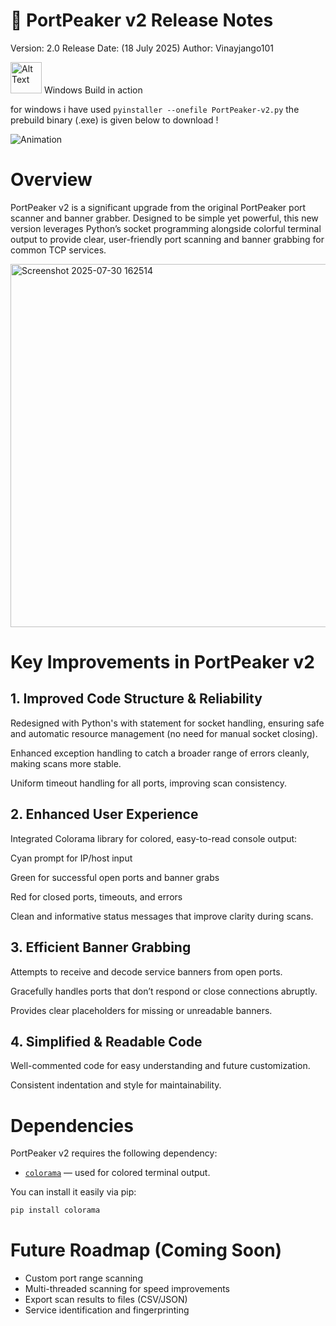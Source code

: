 # 🚀 PortPeaker v2  Release Notes
Version: 2.0
Release Date: (18 July 2025)
Author: Vinayjango101

<img src="https://upload.wikimedia.org/wikipedia/commons/thumb/5/5f/Windows_logo_-_2012.svg/2048px-Windows_logo_-_2012.svg.png" alt="Alt Text" width="50" height="50">
Windows Build in action 

for windows i have used ``pyinstaller --onefile PortPeaker-v2.py``
the prebuild binary (.exe) is given below to download !

![Animation](https://github.com/user-attachments/assets/6efb640a-ebb3-44fb-b2c2-cf3d142df899)

# Overview
PortPeaker v2 is a significant upgrade from the original PortPeaker port scanner and banner grabber. Designed to be simple yet powerful, this new version leverages Python’s socket programming alongside colorful terminal output to provide clear, user-friendly port scanning and banner grabbing for common TCP services.

<img width="1210" height="581" alt="Screenshot 2025-07-30 162514" src="https://github.com/user-attachments/assets/4ee10a79-15c1-4db1-8fe1-800d2d3384eb" />

# Key Improvements in PortPeaker v2
## 1. Improved Code Structure & Reliability
Redesigned with Python's with statement for socket handling, ensuring safe and automatic resource management (no need for manual socket closing).

Enhanced exception handling to catch a broader range of errors cleanly, making scans more stable.

Uniform timeout handling for all ports, improving scan consistency.

## 2. Enhanced User Experience
Integrated Colorama library for colored, easy-to-read console output:

Cyan prompt for IP/host input

Green for successful open ports and banner grabs

Red for closed ports, timeouts, and errors

Clean and informative status messages that improve clarity during scans.

## 3. Efficient Banner Grabbing
Attempts to receive and decode service banners from open ports.

Gracefully handles ports that don’t respond or close connections abruptly.

Provides clear placeholders for missing or unreadable banners.

## 4. Simplified & Readable Code
Well-commented code for easy understanding and future customization.

Consistent indentation and style for maintainability.

# Dependencies

PortPeaker v2 requires the following dependency:

- [`colorama`](https://pypi.org/project/colorama/) — used for colored terminal output.

You can install it easily via pip:

```bash
pip install colorama
```

# Future Roadmap (Coming Soon)
- Custom port range scanning
- Multi-threaded scanning for speed improvements
- Export scan results to files (CSV/JSON)
- Service identification and fingerprinting
